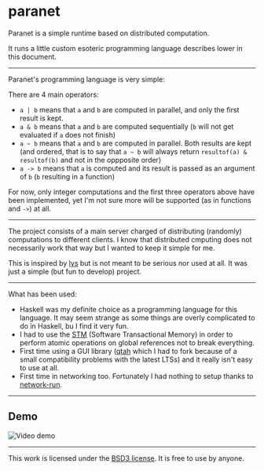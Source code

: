 # paranet

Paranet is a simple runtime based on distributed computation.

It runs a little custom esoteric programming language describes lower in this document.


--------------------------

Paranet's programming language is very simple:

There are 4 main operators:

- `a | b` means that `a` and `b` are computed in parallel, and only the first
  result is kept.
- `a & b` means that `a` and `b` are computed sequentially (`b` will not get
  evaluated if `a` does not finish)
- `a ~ b` means that `a` and `b` are computed in parallel. Both results are kept
  (and ordered, that is to say that `a ~ b` will always return `resultof(a) &
  resultof(b)` and not in the oppposite order)
- `a -> b` means that `a` is computed and its result is passed as an argument of
  `b` (`b` resulting in a function)
  
For now, only integer computations and the first three operators above have been
implemented, yet I'm not sure more will be supported (as in functions and `->`)
at all.

---------------------------

The project consists of a main server charged of distributing (randomly)
computations to different clients.
I know that distributed cmputing does not necessarily work that way but I wanted
to keep it simple for me.

This is inspired by [lys](https://github.com/felko/lys) but is not meant to be
serious nor used at all. It was just a simple (but fun to develop) project.

----------------------------

What has been used:

- Haskell was my definite choice as a programming language for this language.
  It may seem strange as some things are overly complicated to do in Haskell, bu
  I find it very fun.
- I had to use the [STM](https://hackage.haskell.org/package/stm) (Software Transactional Memory) in order to perform
  atomic operations on global references not to break everything.
- First time using a GUI library ([qtah](https://github.com/Mesabloo/qtah) which
  I had to fork because of a small compatibility problems with the latest LTSs)
  and it really isn't easy to use at all.
- First time in networking too. Fortunately I had nothing to setup thanks to
  [network-run](https://hackage.haskell.org/package/network-run).
 
------------------------------

## Demo

![Video demo](./assets/demo.gif)

------------------------------

This work is licensed under the [BSD3 license](./LICENSE). It is free to use by anyone.
